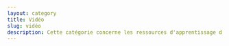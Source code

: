 ```yaml
---
layout: category
title: Vidéo
slug: vidéo
description: Cette catégorie concerne les ressources d'apprentissage d'anglais qui contiennent ou consistent en des vidéos.
---
```

